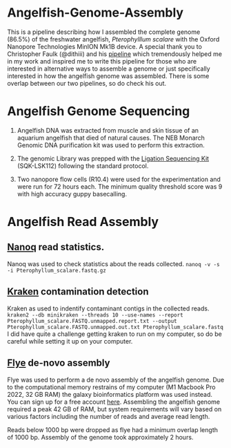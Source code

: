 # Angelfish-Genome-Assembly
This is a pipeline describing how I assembled the complete genome (86.5%) of the freshwater angelfish, *Pterophylllum scalare* with the Oxford Nanopore Technologies MinION Mk1B device.
A special thank you to Christopher Faulk (@dithiii) and his [pipeline](https://github.com/dithiii/ant-pipeline/blob/main/README.md) which tremendously helped me in my work and inspired me to write this pipeline for those who are interested in alternative ways to assemble a genome or just specifically interested in how the angelfish genome was assembled. There is some overlap between our two pipelines, so do check his out. 

# Angelfish Genome Sequencing
1. Angelfish DNA was extracted from muscle and skin tissue of an aquarium angelfish that died of natural causes. The NEB Monarch Genomic DNA purification kit was used to perform this extraction. 

2. The genomic Library was prepped with the [Ligation Sequencing Kit](https://store.nanoporetech.com/ligation-sequencing-kit-112.html) (SQK-LSK112) following the standard protocol.

3. Two nanopore flow cells (R10.4) were used for the experimentation and were run for 72 hours each. The minimum quality threshold score was 9 with high accuracy guppy basecalling. 

# Angelfish Read Assembly 

## [Nanoq](https://github.com/esteinig/nanoq) read statistics.
Nanoq was used to check statistics about the reads collected. 
`nanoq -v -s -i Pterophyllum_scalare.fastq.gz`

## [Kraken](https://github.com/DerrickWood/kraken) contamination detection
Kraken as used to indentify contaminant contigs in the collected reads. 
`kraken2 --db minikraken --threads 10 --use-names --report Pterophyllum_scalare.FASTQ.unmapped.report.txt --output Pterophyllum_scalare.FASTQ.unmapped.out.txt Pterophyllum_scalare.fastq`
I did have quite a challenge getting kraken to run on my computer, so do be careful while setting it up on your computer. 


## [Flye](https://github.com/fenderglass/Flye) de-novo assembly
Flye was used to perform a de novo assembly of the angelfish genome. Due to the computational memory restrains of my computer (M1 Macbook Pro 2022, 32 GB RAM) the galaxy bioinformatics platform was used instead. You can sign up for a free account [here](https://usegalaxy.org/login). Assembling the angelfish genome required a peak 42 GB of RAM, but system requirements will vary based on various factors including the number of reads and average read length. 

Reads below 1000 bp were dropped as flye had a minimum overlap length of 1000 bp. Assembly of the genome took approximately 2 hours. 
